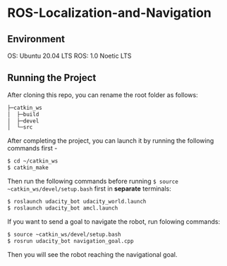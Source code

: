 # ROS-Localization-and-Navigation

## Environment

OS: Ubuntu 20.04 LTS
ROS: 1.0 Noetic LTS

## Running the Project

After cloning this repo, you can rename the root folder as follows:

``` bash
├─catkin_ws
│  ├─build
│  ├─devel
│  └─src
```

After completing the project, you can launch it by running the following commands first -

``` bash
$ cd ~/catkin_ws
$ catkin_make
```

Then run the following commands before running `$ source ~catkin_ws/devel/setup.bash` first in **separate** terminals:

``` bash
$ roslaunch udacity_bot udacity_world.launch
$ roslaunch udacity_bot amcl.launch
```

If you want to send a goal to navigate the robot, run folowing commands:

``` bash
$ source ~catkin_ws/devel/setup.bash
$ rosrun udacity_bot navigation_goal.cpp
```

Then you will see the robot reaching the navigational goal.
